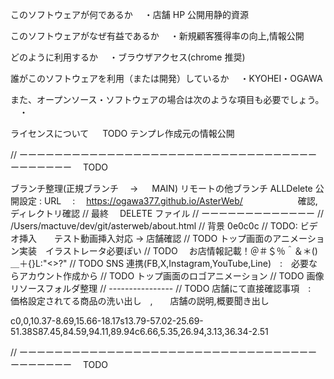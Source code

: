 このソフトウェアが何であるか
　・店舗 HP 公開用静的資源

このソフトウェアがなぜ有益であるか
　・新規顧客獲得率の向上,情報公開

どのように利用するか
　・ブラウザアクセス(chrome 推奨)

誰がこのソフトウェアを利用（または開発）しているか
　・KYOHEI・OGAWA

また、オープンソース・ソフトウェアの場合は次のような項目も必要でしょう。
　・

ライセンスについて
　 TODO テンプレ作成元の情報公開

// ーーーーーーーーーーーーーーーーーーーーーーーーーーーーーーーーーーーーーーーーー　 TODO

ブランチ整理(正規ブランチ　 → 　 MAIN)
リモートの他ブランチ ALLDelete
公開設定 : URL 　:　 https://ogawa377.github.io/AsterWeb/
　　　　　　確認,ディレクトリ確認
// 最終　 DELETE ファイル
// ーーーーーーーーーーーーー
// /Users/mactuve/dev/git/asterweb/about.html
// 背景 0e0c0c
// TODO: ビデオ挿入　　テスト動画挿入対応 → 店舗確認
// TODO トップ画面のアニメーション実装　イラストレータ必要ぽい
// TODO 　お店情報記載！＠＃＄％＾＆＊()＿＋{}L:"<>?"
// TODO SNS 連携(FB,X,Instagram,YouTube,Line)　:　必要ならアカウント作成から
// TODO トップ画面のロゴアニメーション
// TODO 画像リソースフォルダ整理
// ----------------
// TODO 店舗にて直接確認事項　:　価格設定されてる商品の洗い出し　,　　店舗の説明,概要聞き出し

c0,0,10.37-8.69,15.66-18.17s13.79-57.02-25.69-51.38S87.45,84.59,94.11,89.94c6.66,5.35,26.94,3.13,36.34-2.51

// ーーーーーーーーーーーーーーーーーーーーーーーーーーーーーーーーーーーーーーーーー　 TODO
